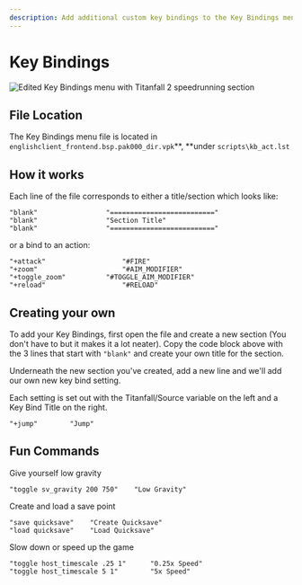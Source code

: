 ```yaml
---
description: Add additional custom key bindings to the Key Bindings menu
---
```


# Key Bindings

![Edited Key Bindings menu with Titanfall 2 speedrunning section](../../../../.gitbook/assets/snapshot0015.jpg)

## File Location

The Key Bindings menu file is located  in `englishclient_frontend.bsp.pak000_dir.vpk`**, **under `scripts\kb_act.lst`

## How it works

Each line of the file corresponds to either a title/section which looks like:

```
"blank"					"=========================="
"blank"					"Section Title"
"blank"					"=========================="
```

or  a bind to an action:

```
"+attack"				    "#FIRE"
"+zoom"					    "#AIM_MODIFIER"
"+toggle_zoom"			"#TOGGLE_AIM_MODIFIER"
"+reload"				    "#RELOAD"
```

## Creating your own

To add your Key Bindings, first open the file and create a new section (You don't have to but it makes it a lot neater). Copy the code block above with the 3 lines that start with `"blank"` and create your own title for the section.

Underneath the new section you've created, add a new line and we'll add our own new key bind setting.&#x20;

Each setting is set out with the Titanfall/Source variable on the left and a Key Bind Title on the right.

```
"+jump"        "Jump"
```

## Fun Commands

Give yourself low gravity

```
"toggle sv_gravity 200 750"    "Low Gravity"
```

Create and load a save point

```
"save quicksave"    "Create Quicksave"
"load quicksave"    "Load Quicksave"
```

Slow down or speed up the game

```
"toggle host_timescale .25 1"      "0.25x Speed"
"toggle host_timescale 5 1"        "5x Speed"
```


